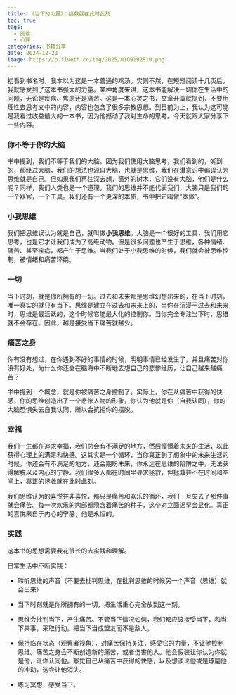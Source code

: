 ```yaml
---
title: 《当下的力量》：拯救就在此时此刻
toc: true
tags:
  - 阅读
  - 心理
categories: 书籍分享
date: 2024-12-22
image: https://p.fiveth.cc/img/2025/0109192819.png
---
```


初看到书名时，我本以为这是一本普通的鸡汤。实则不然，在短短阅读十几页后，我就感受到了这本书强大的力量。某种角度来讲，这本书能解决一切你在生活中的问题，无论是疾病、焦虑还是痛苦。这是一本心灵之书，文章开篇就提到，不要用理性去思考文中的内容，内容也包含了很多宗教思想。到目前为止，我认为这可能是我看过收益最大的一本书，因为他撼动了我对生命的思考。今天就跟大家分享下一些内容。

### 你不等于你的大脑

书中提到，我们不等于我们的大脑。因为我们使用大脑思考，我们看到的，听到的，都经过大脑，我们的想法也源自大脑，也就是思维，我们在潜意识中都误认为思维就是自己。但如果我们再往深去想，窗外的树木，它们没有大脑，他们是什么呢？同样，我们人类也是一个道理，我们的思维并不能代表我们，大脑只是我们的一个器官，一个工具。我们还有一个更深的本质，书中把它叫做“本体”。

### 小我思维

我们把思维误认为就是自己，就叫做**小我思维**。大脑是一个很好的工具，我们用它思考，也是它才让我们成为了高级动物。但是很多问题也产生于思维，各种情绪、痛苦、甚至疾病，都产生于思维。当我们处于小我思维的时候，我们就会被思维控制，被情绪和痛苦环绕。

### 一切

当下时刻，就是你所拥有的一切。过去和未来都是思维幻想出来的，在当下时刻，唯一真实的就只有当下。思维是建立在过去和未来上的，当你在沉浸于过去和未来时，思维是最活跃的，这个时候它能最大化的控制你。当你完全专注当下时，思维就不会存在。因此，越是接受当下痛苦就越少。

### 痛苦之身

你有没有想过，在你遇到不好的事情的时候，明明事情已经发生了，并且痛苦对你没有好处，为什么你还会在脑海中不断地去想自己的悲惨经历，让自己越来越痛苦？

书中提到一个概念，就是你被痛苦之身控制了。实际上，你在从痛苦中获得的快感，你的思维创造出了一个悲惨人物的形象，你认为他就是你（自我认同），你的大脑恐惧失去自我认同，所以会抗拒你的摆脱。

### 幸福

我们一生都在追求幸福，我们总会有不满足的地方，然后憧憬着未来的生活，以此获得心理上的满足和快感。这其实是一个循环，当你真正到了想象中的未来生活的时候，你还会有不满足的地方，还会期盼未来，你永远在思维的陷阱之中，无法获得解脱以及内心的宁静。我们很多人都在时间里寻求拯救，但拯救并不在时间和空间上，真正的拯救就在此时此刻。

我们思维认为的喜悦并非喜悦，那只是痛苦和欢乐的循环，我们一旦失去了那件事就会痛苦。每一次欢乐的内部都隐含着痛苦的种子，这个对立面迟早会显化。真正的喜悦来自于内心的宁静，他是永恒的。

### 实践

这本书的思想需要我花很长的去实践和理解。

日常生活中不断实践：

- 聆听思维的声音（不要去批判思维，在批判思维的时候另一个声音（思维）就会出来）

- 当下时刻就是你所拥有的一切，把生活重心完全放到这一刻。

- 思维会批判当下，产生痛苦。不管当下情况如何，我们都应该接受当下，和当下共事，采取行动。把当下当成盟友而不是敌人。

- 保持临在状态（观察者视角），对痛苦保持关注，感受它的力量，不让他控制思维。痛苦之身会不断创造新的痛苦，或者伤害他人。他会假装让你认为你就是他，让你认同他。察觉自己从痛苦中获得的快感，以及想谈论他或是琢磨他的冲动，这会让他消失。
- 练习冥想，感受当下。